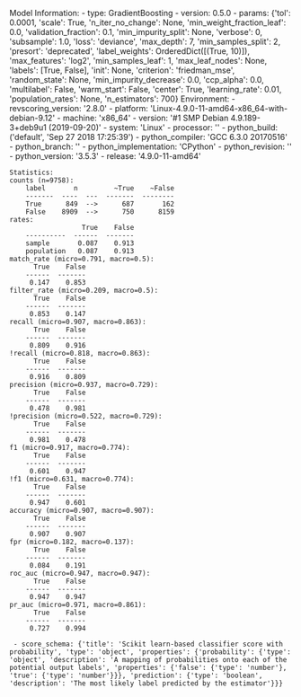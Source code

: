 Model Information:
	 - type: GradientBoosting
	 - version: 0.5.0
	 - params: {'tol': 0.0001, 'scale': True, 'n_iter_no_change': None, 'min_weight_fraction_leaf': 0.0, 'validation_fraction': 0.1, 'min_impurity_split': None, 'verbose': 0, 'subsample': 1.0, 'loss': 'deviance', 'max_depth': 7, 'min_samples_split': 2, 'presort': 'deprecated', 'label_weights': OrderedDict([(True, 10)]), 'max_features': 'log2', 'min_samples_leaf': 1, 'max_leaf_nodes': None, 'labels': [True, False], 'init': None, 'criterion': 'friedman_mse', 'random_state': None, 'min_impurity_decrease': 0.0, 'ccp_alpha': 0.0, 'multilabel': False, 'warm_start': False, 'center': True, 'learning_rate': 0.01, 'population_rates': None, 'n_estimators': 700}
	Environment:
	 - revscoring_version: '2.8.0'
	 - platform: 'Linux-4.9.0-11-amd64-x86_64-with-debian-9.12'
	 - machine: 'x86_64'
	 - version: '#1 SMP Debian 4.9.189-3+deb9u1 (2019-09-20)'
	 - system: 'Linux'
	 - processor: ''
	 - python_build: ('default', 'Sep 27 2018 17:25:39')
	 - python_compiler: 'GCC 6.3.0 20170516'
	 - python_branch: ''
	 - python_implementation: 'CPython'
	 - python_revision: ''
	 - python_version: '3.5.3'
	 - release: '4.9.0-11-amd64'
	
	Statistics:
	counts (n=9758):
		label       n         ~True    ~False
		-------  ----  ---  -------  --------
		True      849  -->      687       162
		False    8909  -->      750      8159
	rates:
		              True    False
		----------  ------  -------
		sample       0.087    0.913
		population   0.087    0.913
	match_rate (micro=0.791, macro=0.5):
		  True    False
		------  -------
		 0.147    0.853
	filter_rate (micro=0.209, macro=0.5):
		  True    False
		------  -------
		 0.853    0.147
	recall (micro=0.907, macro=0.863):
		  True    False
		------  -------
		 0.809    0.916
	!recall (micro=0.818, macro=0.863):
		  True    False
		------  -------
		 0.916    0.809
	precision (micro=0.937, macro=0.729):
		  True    False
		------  -------
		 0.478    0.981
	!precision (micro=0.522, macro=0.729):
		  True    False
		------  -------
		 0.981    0.478
	f1 (micro=0.917, macro=0.774):
		  True    False
		------  -------
		 0.601    0.947
	!f1 (micro=0.631, macro=0.774):
		  True    False
		------  -------
		 0.947    0.601
	accuracy (micro=0.907, macro=0.907):
		  True    False
		------  -------
		 0.907    0.907
	fpr (micro=0.182, macro=0.137):
		  True    False
		------  -------
		 0.084    0.191
	roc_auc (micro=0.947, macro=0.947):
		  True    False
		------  -------
		 0.947    0.947
	pr_auc (micro=0.971, macro=0.861):
		  True    False
		------  -------
		 0.727    0.994
	
	 - score_schema: {'title': 'Scikit learn-based classifier score with probability', 'type': 'object', 'properties': {'probability': {'type': 'object', 'description': 'A mapping of probabilities onto each of the potential output labels', 'properties': {'false': {'type': 'number'}, 'true': {'type': 'number'}}}, 'prediction': {'type': 'boolean', 'description': 'The most likely label predicted by the estimator'}}}

